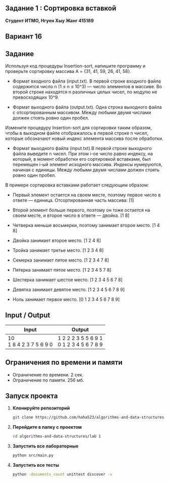 ## Задание 1 : Сортировка вставкой 

**Студент ИТМО,  Нгуен Хыу Жанг  415189**  

## Вариант 16

## Задание

Используя код процедуры Insertion-sort, напишите программу и проверьте сортировку массива A = {31, 41, 59, 26, 41, 58}.

- Формат входного файла (input.txt). В первой строке входного файла содержится число n (1 ≤ n ≤ 10^3) — число элементов в массиве. Во второй строке находятся n различных целых чисел, по модулю не превосходящих 10^9.

- Формат выходного файла (output.txt). Одна строка выходного файла с отсортированным массивом. Между любыми двумя числами должен стоять ровно один пробел.

Измените процедуру Insertion-sort для сортировки таким образом, чтобы в
выходном файле отображалось в первой строке n чисел, которые обозначают
новый индекс элемента массива после обработки.

- Формат выходного файла (input.txt).В первой строке выходного файла
выведите n чисел. При этом i-ое число равно индексу, на который, в момент
обработки его сортировкой вставками, был перемещен i-ый элемент исходного массива. Индексы нумеруются, начиная с единицы. Между любыми
двумя числами должен стоять ровно один пробел.

В примере сортировка вставками работает следующим образом:

- Первый элемент остается на своем месте, поэтому первое число в ответе —
единица. Отсортированная часть массива: [1]

- Второй элемент больше первого, поэтому он тоже остается на своем месте,
и второе число в ответе — двойка. [1 8]

- Четверка меньше восьмерки, поэтому занимает второе место. [1 4 8]

-  Двойка занимает второе место. [1 2 4 8]

-  Тройка занимает третье место. [1 2 3 4 8]

- Семерка занимает пятое место. [1 2 3 4 7 8]

- Пятерка занимает пятое место. [1 2 3 4 5 7 8]

- Шестерка занимает шестое место. [1 2 3 4 5 6 7 8]

- Девятка занимает девятое место. [1 2 3 4 5 6 7 8 9]

- Ноль занимает первое место. [0 1 2 3 4 5 6 7 8 9]

## Input / Output 

| Input                         |  Output                                        |
|-------------------------------|------------------------------------------------|
| 10<br/>1 8 4 2 3 7 5 6 9 0    | 1 2 2 2 3 5 5 6 9 1<br/>0 1 2 3 4 5 6 7 8 9    |


## Ограничения по времени и памяти

- Ограничение по времени. 2 сек.
- Ограничение по памяти. 256 мб.


## Запуск проекта
1. **Клонируйте репозиторий**
   ```bash
   git clone https://github.com/haha523/algorithms-and-data-structures.git
   ```
2. **Перейдите в папку с проектом**
   ```bash
   cd algorithms-and-data-structures/lab 1
   ```
3. **Запустить все лабораторные**
    ```bash
   python src/main.py
   ```
4. **Запустить все тесты**
    ```bash
   python -documents_count unittest discover -v
   ```
